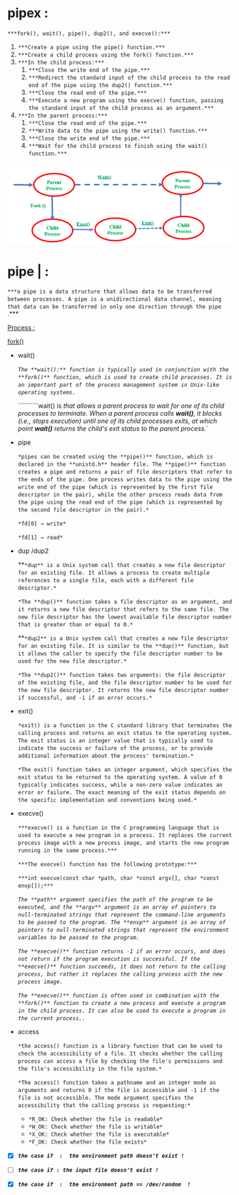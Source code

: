 # pipex :

`***fork(), wait(), pipe(), dup2(), and execve():***`

1. `***Create a pipe using the pipe() function.***`
2. `***Create a child process using the fork() function.***`
3. `***In the child process:***`
    1. `***Close the write end of the pipe.***`
    2. `***Redirect the standard input of the child process to the read end of the pipe using the dup2() function.***`
    3. `***Close the read end of the pipe.***`
    4. `***Execute a new program using the execve() function, passing the standard input of the child process as an argument.***`
4. `***In the parent process:***`
    1. `***Close the read end of the pipe.***`
    2. `***Write data to the pipe using the write() function.***`
    3. `***Close the write end of the pipe.***`
    4. `***Wait for the child process to finish using the wait() function.***`

![zom.png](pipex%20f3f377eedb644f1a805c6f479d7576c0/zom.png)

# pipe | :

`***a pipe is a data structure that allows data to be transferred between processes. A pipe is a unidirectional data channel, meaning that data can be transferred in only one direction through the pipe` .***

[Process : ](pipex%20f3f377eedb644f1a805c6f479d7576c0/Process%205489eb2fa3234436838be5c8933e078e.md)

[fork()](pipex%20f3f377eedb644f1a805c6f479d7576c0/fork()%20aa6a96924d494ade9ea095fce3c0c07e.md)

- wait()
    
    *`The **wait():**
     function is typically used in conjunction with the **fork()**
     function, which is used to create child processes. It is an important part of the process management system in Unix-like operating systems.`*
    
    ``````````wait() is *that allows a parent process to wait for one of its child processes to terminate. When a parent process calls **wait()**, it blocks (i.e., stops execution) until one of its child processes exits, at which point **wait()** returns the child's exit status to the parent process.*`
    
- pipe
    
    `*pipes can be created using the **pipe()** function, which is declared in the **unistd.h**
     header file. The **pipe()** function creates a pipe and returns a pair of file descriptors that refer to the ends of the pipe. One process writes data to the pipe using the write end of the pipe (which is represented by the first file descriptor in the pair), while the other process reads data from the pipe using the read end of the pipe (which is represented by the second file descriptor in the pair).*`
    
    `*fd[0] → write*`
    
    `*fd[1] → read*`
    
- dup /dup2
    
    **`*dup** is a Unix system call that creates a new file descriptor for an existing file. It allows a process to create multiple references to a single file, each with a different file descriptor.*`
    
    `*The **dup()** function takes a file descriptor as an argument, and it returns a new file descriptor that refers to the same file. The new file descriptor has the lowest available file descriptor number that is greater than or equal to 0.*`
    
    **`*dup2** is a Unix system call that creates a new file descriptor for an existing file. It is similar to the **dup()** function, but it allows the caller to specify the file descriptor number to be used for the new file descriptor.*`
    
    `*The **dup2()** function takes two arguments: the file descriptor of the existing file, and the file descriptor number to be used for the new file descriptor. It returns the new file descriptor number if successful, and -1 if an error occurs.*`
    
- exit()
    
    `*exit() is a function in the C standard library that terminates the calling process and returns an exit status to the operating system. The exit status is an integer value that is typically used to indicate the success or failure of the process, or to provide additional information about the process' termination.*`
    
    `*The exit() function takes an integer argument, which specifies the exit status to be returned to the operating system. A value of 0 typically indicates success, while a non-zero value indicates an error or failure. The exact meaning of the exit status depends on the specific implementation and conventions being used.*`
    
- execve()
    
    `***execve() is a function in the C programming language that is used to execute a new program in a process. It replaces the current process image with a new process image, and starts the new program running in the same process.***`
    
    `***The execve() function has the following prototype:***`
    
    `***int execve(const char *path, char *const argv[], char *const envp[]);***`
    
    *`The **path** argument specifies the path of the program to be executed, and the **argv** argument is an array of pointers to null-terminated strings that represent the command-line arguments to be passed to the program. The **envp** argument is an array of pointers to null-terminated strings that represent the environment variables to be passed to the program.`*
    
    *`The **execve()** function returns -1 if an error occurs, and does not return if the program execution is successful. If the **execve()** function succeeds, it does not return to the calling process, but rather it replaces the calling process with the new process image.`*
    
    *`The **execve()** function is often used in combination with the **fork()** function to create a new process and execute a program in the child process. It can also be used to execute a program in the current process..`*
    
- access
    
    `*the access() function is a library function that can be used to check the accessibility of a file. It checks whether the calling process can access a file by checking the file's permissions and the file's accessibility in the file system.*`
    
    `*The access() function takes a pathname and an integer mode as arguments and returns 0 if the file is accessible and -1 if the file is not accessible. The mode argument specifies the accessibility that the calling process is requesting:*`
    
    - `*R_OK: Check whether the file is readable*`
    - `*W_OK: Check whether the file is writable*`
    - `*X_OK: Check whether the file is executable*`
    - `*F_OK: Check whether the file exists*`

- [x]  ***`the case if  :  the environment path doesn’t exist !`***

- [ ]  ***`the case if : the input file doesn’t exist !`***

- [x]  ***`the case if  :  the environment path == /dev/random  !`***
